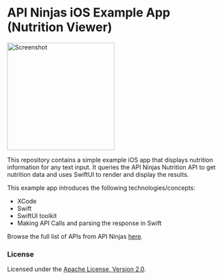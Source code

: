 # API Ninjas iOS Example App (Nutrition Viewer)

<img src="https://s3.us-west-2.amazonaws.com/api-ninjas.com/images/basic_example_ios_screenshot.png" alt="Screenshot" width="250"/>

This repository contains a simple example iOS app that displays nutrition information for any text input. It queries the API Ninjas Nutrition API to get nutrition data and uses SwiftUI to render and display the results.

This example app introduces the following technologies/concepts:
- XCode
- Swift
- SwiftUI toolkit
- Making API Calls and parsing the response in Swift

Browse the full list of APIs from API Ninjas [here](https://api-ninjas.com/api).

### License

Licensed under the [Apache License, Version 2.0](http://www.apache.org/licenses/LICENSE-2.0).
